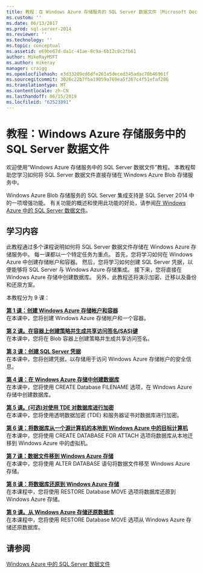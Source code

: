```yaml
---
title: 教程：在 Windows Azure 存储服务的 SQL Server 数据文件 |Microsoft Docs
ms.custom: ''
ms.date: 06/13/2017
ms.prod: sql-server-2014
ms.reviewer: ''
ms.technology: ''
ms.topic: conceptual
ms.assetid: e69be67d-da1c-41ae-8c9a-6b12c8c2fb61
author: MikeRayMSFT
ms.author: mikeray
manager: craigg
ms.openlocfilehash: e3d33209cd6dfe261a5deced345adac70b46961f
ms.sourcegitcommit: 3026c22b7fba19059a769ea5f367c4f51efaf286
ms.translationtype: MT
ms.contentlocale: zh-CN
ms.lasthandoff: 06/15/2019
ms.locfileid: "62523891"
---
```

# <a name="tutorial-sql-server-data-files-in-windows-azure-storage-service"></a>教程：Windows Azure 存储服务中的 SQL Server 数据文件
  欢迎使用“Windows Azure 存储服务中的 SQL Server 数据文件”教程。 本教程帮助您学习如何将 SQL Server 数据文件直接存储在 Windows Azure Blob 存储服务中。  
  
 Windows Azure Blob 存储服务的 SQL Server 集成支持是 SQL Server 2014 中的一项增强功能。 有关功能的概述和使用此功能的好处，请参阅[在 Windows Azure 中的 SQL Server 数据文件](databases/sql-server-data-files-in-microsoft-azure.md)。  
  
## <a name="what-you-will-learn"></a>学习内容  
 此教程通过多个课程说明如何将 SQL Server 数据文件存储在 Windows Azure 存储服务中。 每一课都以一个特定任务为重点。 首先，您将学习如何在 Windows Azure 中创建存储帐户和容器。 然后，您将学习如何创建 SQL Server 凭据，以便能够将 SQL Server 与 Windows Azure 存储集成。 接下来，您将直接在 Windows Azure 存储中创建数据库。 另外，此教程还将演示加密、迁移以及备份和还原方案。  
  
 本教程分为 9 课：  
  
 **[第 1 课：创建 Windows Azure 存储帐户和容器](../tutorials/lesson-1-create-windows-azure-storage-account-and-container.md)**  
 在本课中，您将创建 Windows Azure 存储帐户和一个容器。  
  
 **[第 2 课。在容器上创建策略并生成共享访问签名&#40;SAS&#41;键](lesson-1-create-stored-access-policy-and-shared-access-signature.md)**  
 在本课中，您将在 Blob 容器上创建策略并生成共享访问签名。  
  
 **[第 3 课：创建 SQL Server 凭据](lesson-2-create-a-sql-server-credential-using-a-shared-access-signature.md)**  
 在本课中，您将创建凭据，以存储用于访问 Windows Azure 存储帐户的安全信息。  
  
 **[第 4 课：在 Windows Azure 存储中创建数据库](../relational-databases/lesson-3-database-backup-to-url.md)**  
 在本课中，您将使用 CREATE Database FILENAME 选项，在 Windows Azure 存储中创建数据库。  
  
 **[第 5 课。&#40;可选&#41;对使用 TDE 对数据库进行加密](../relational-databases/lesson-4-restore-database-to-virtual-machine-from-url.md)**  
 在本课中，您将使用透明数据加密 (TDE) 和服务器证书对数据库进行加密。  
  
 **[第 6 课：将数据库从一个源计算机的本地到 Windows Azure 中的目标计算机](lesson-5-backup-database-using-file-snapshot-backup.md)**  
 在本课中，您将使用 CREATE DATABASE FOR ATTACH 选项将数据库从本地迁移到 Windows Azure 中的虚拟机。  
  
 **[第 7 课：数据文件移到 Windows Azure 存储](../relational-databases/lesson-6-generate-activity-and-backup-log-using-file-snapshot-backup.md)**  
 在本课中，您将使用 ALTER DATABASE 语句将数据文件移至 Windows Azure 存储。  
  
 **[第 8 课：将数据库还原到 Windows Azure 存储](../relational-databases/lesson-7-restore-a-database-to-a-point-in-time.md)**  
 在本课程中，您将使用 RESTORE Database MOVE 选项将数据库还原到 Windows Azure 存储。  
  
 **[第 9 课。从 Windows Azure 存储还原数据库](lesson-8-restore-as-new-database-from-log-backup.md)**  
 在本课程中，您将使用 RESTORE Database MOVE 选项从 Windows Azure 存储还原数据库。  
  
## <a name="see-also"></a>请参阅  
 [Windows Azure 中的 SQL Server 数据文件](databases/sql-server-data-files-in-microsoft-azure.md)  
  
  
